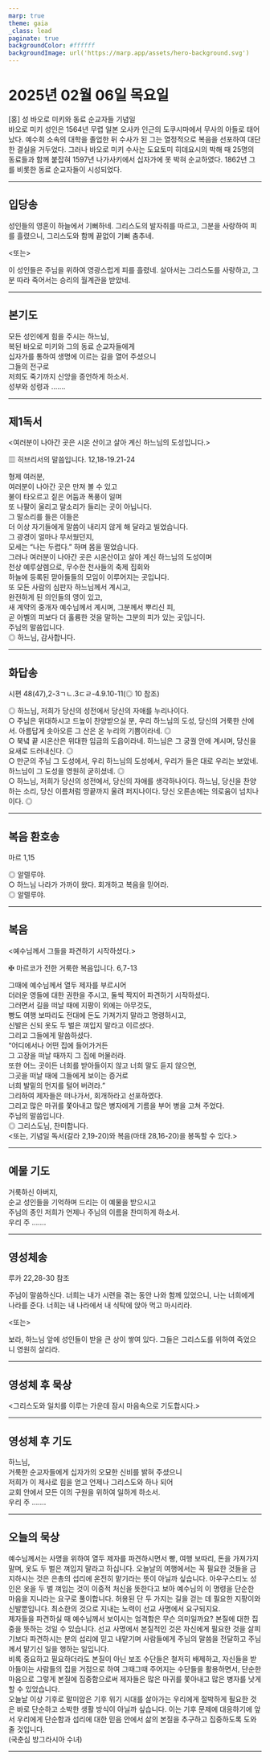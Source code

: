 ```yaml
---
marp: true
theme: gaia
_class: lead
paginate: true
backgroundColor: #ffffff
backgroundImage: url('https://marp.app/assets/hero-background.svg')
---
```


# 2025년 02월 06일 목요일

[홍] 성 바오로 미키와 동료 순교자들 기념일  
바오로 미키 성인은 1564년 무렵 일본 오사카 인근의 도쿠시마에서 무사의 아들로 태어났다. 예수회 소속의 대학을 졸업한 뒤 수사가 된 그는 열정적으로 복음을 선포하여 대단한 결실을 거두었다. 그러나 바오로 미키 수사는 도요토미 히데요시의 박해 때 25명의 동료들과 함께 붙잡혀 1597년 나가사키에서 십자가에 못 박혀 순교하였다. 1862년 그를 비롯한 동료 순교자들이 시성되었다.




---

## 입당송

성인들의 영혼이 하늘에서 기뻐하네. 그리스도의 발자취를 따르고, 그분을 사랑하여 피를 흘렸으니, 그리스도와 함께 끝없이 기뻐 춤추네.  
  
<또는>  
  
이 성인들은 주님을 위하여 영광스럽게 피를 흘렸네. 살아서는 그리스도를 사랑하고, 그분 따라 죽어서는 승리의 월계관을 받았네.  


---

## 본기도

모든 성인에게 힘을 주시는 하느님,  
복된 바오로 미키와 그의 동료 순교자들에게  
십자가를 통하여 생명에 이르는 길을 열어 주셨으니  
그들의 전구로  
저희도 죽기까지 신앙을 증언하게 하소서.  
성부와 성령과 …….  
  


---

## 제1독서

<여러분이 나아간 곳은 시온 산이고 살아 계신 하느님의 도성입니다.>

▥ 히브리서의 말씀입니다. 12,18-19.21-24

형제 여러분,  
여러분이 나아간 곳은 만져 볼 수 있고  
불이 타오르고 짙은 어둠과 폭풍이 일며  
또 나팔이 울리고 말소리가 들리는 곳이 아닙니다.  
그 말소리를 들은 이들은  
더 이상 자기들에게 말씀이 내리지 않게 해 달라고 빌었습니다.  
그 광경이 얼마나 무서웠던지,  
모세는 “나는 두렵다.” 하며 몸을 떨었습니다.  
그러나 여러분이 나아간 곳은 시온산이고 살아 계신 하느님의 도성이며  
천상 예루살렘으로, 무수한 천사들의 축제 집회와  
하늘에 등록된 맏아들들의 모임이 이루어지는 곳입니다.  
또 모든 사람의 심판자 하느님께서 계시고,  
완전하게 된 의인들의 영이 있고,  
새 계약의 중개자 예수님께서 계시며, 그분께서 뿌리신 피,  
곧 아벨의 피보다 더 훌륭한 것을 말하는 그분의 피가 있는 곳입니다.  
주님의 말씀입니다.  
◎ 하느님, 감사합니다.  
  


---

## 화답송

시편 48(47),2-3ㄱㄴ.3ㄷㄹ-4.9.10-11(◎ 10 참조)

◎ 하느님, 저희가 당신의 성전에서 당신의 자애를 누리나이다.  
○ 주님은 위대하시고 드높이 찬양받으실 분, 우리 하느님의 도성, 당신의 거룩한 산에서. 아름답게 솟아오른 그 산은 온 누리의 기쁨이라네. ◎  
○ 북녘 끝 시온산은 위대한 임금의 도읍이라네. 하느님은 그 궁궐 안에 계시며, 당신을 요새로 드러내신다. ◎  
○ 만군의 주님 그 도성에서, 우리 하느님의 도성에서, 우리가 들은 대로 우리는 보았네. 하느님이 그 도성을 영원히 굳히셨네. ◎  
○ 하느님, 저희가 당신의 성전에서, 당신의 자애를 생각하나이다. 하느님, 당신을 찬양하는 소리, 당신 이름처럼 땅끝까지 울려 퍼지나이다. 당신 오른손에는 의로움이 넘치나이다. ◎  
  


---

## 복음 환호송

마르 1,15

◎ 알렐루야.  
○ 하느님 나라가 가까이 왔다. 회개하고 복음을 믿어라.  
◎ 알렐루야.  
  


---

## 복음

<예수님께서 그들을 파견하기 시작하셨다.>

✠ 마르코가 전한 거룩한 복음입니다. 6,7-13

그때에 예수님께서 열두 제자를 부르시어  
더러운 영들에 대한 권한을 주시고, 둘씩 짝지어 파견하기 시작하셨다.  
그러면서 길을 떠날 때에 지팡이 외에는 아무것도,  
빵도 여행 보따리도 전대에 돈도 가져가지 말라고 명령하시고,  
신발은 신되 옷도 두 벌은 껴입지 말라고 이르셨다.  
그리고 그들에게 말씀하셨다.  
“어디에서나 어떤 집에 들어가거든  
그 고장을 떠날 때까지 그 집에 머물러라.  
또한 어느 곳이든 너희를 받아들이지 않고 너희 말도 듣지 않으면,  
그곳을 떠날 때에 그들에게 보이는 증거로  
너희 발밑의 먼지를 털어 버려라.”  
그리하여 제자들은 떠나가서, 회개하라고 선포하였다.  
그리고 많은 마귀를 쫓아내고 많은 병자에게 기름을 부어 병을 고쳐 주었다.  
주님의 말씀입니다.  
◎ 그리스도님, 찬미합니다.  
<또는, 기념일 독서(갈라 2,19-20)와 복음(마태 28,16-20)을 봉독할 수 있다.>  
  


---

## 예물 기도

거룩하신 아버지,  
순교 성인들을 기억하며 드리는 이 예물을 받으시고  
주님의 종인 저희가 언제나 주님의 이름을 찬미하게 하소서.  
우리 주 …….  
  


---

## 영성체송

루카 22,28-30 참조

주님이 말씀하신다. 너희는 내가 시련을 겪는 동안 나와 함께 있었으니, 나는 너희에게 나라를 준다. 너희는 내 나라에서 내 식탁에 앉아 먹고 마시리라.  
  
<또는>  
  
보라, 하느님 앞에 성인들이 받을 큰 상이 쌓여 있다. 그들은 그리스도를 위하여 죽었으니 영원히 살리라.  


---

## 영성체 후 묵상

<그리스도와 일치를 이루는 가운데 잠시 마음속으로 기도합시다.>  


---

## 영성체 후 기도

하느님,  
거룩한 순교자들에게 십자가의 오묘한 신비를 밝혀 주셨으니  
저희가 이 제사로 힘을 얻고 언제나 그리스도와 하나 되어  
교회 안에서 모든 이의 구원을 위하여 일하게 하소서.  
우리 주 …….  
  


---

## 오늘의 묵상

예수님께서는 사명을 위하여 열두 제자를 파견하시면서 빵, 여행 보따리, 돈을 가져가지 말며, 옷도 두 벌은 껴입지 말라고 하십니다. 오늘날의 여행에서는 꼭 필요한 것들을 금지하시는 것은 은총의 섭리에 온전히 맡기라는 뜻이 아닐까 싶습니다. 아우구스티노 성인은 옷을 두 벌 껴입는 것이 이중적 처신을 뜻한다고 보아 예수님의 이 명령을 단순한 마음을 지니라는 요구로 풀이합니다. 허용된 단 두 가지는 길을 걷는 데 필요한 지팡이와 신발뿐입니다. 최소한의 것으로 지내는 노력이 선교 사명에서 요구되지요.  
제자들을 파견하실 때 예수님께서 보이시는 엄격함은 무슨 의미일까요? 본질에 대한 집중을 뜻하는 것일 수 있습니다. 선교 사명에서 본질적인 것은 자신에게 필요한 것을 살피기보다 파견하시는 분의 섭리에 믿고 내맡기며 사람들에게 주님의 말씀을 전달하고 주님께서 맡기신 일을 행하는 일입니다.  
비록 중요하고 필요하더라도 본질이 아닌 보조 수단들은 철저히 배제하고, 자신들을 받아들이는 사람들의 집을 거점으로 하여 그때그때 주어지는 수단들을 활용하면서, 단순한 마음으로 그렇게 본질에 집중함으로써 제자들은 많은 마귀를 쫓아내고 많은 병자를 낫게 할 수 있었습니다.  
오늘날 이상 기후로 말미암은 기후 위기 시대를 살아가는 우리에게 절박하게 필요한 것은 바로 단순하고 소박한 생활 방식이 아닐까 싶습니다. 이는 기후 문제에 대응하기에 앞서 우리에게 단순함과 섭리에 대한 믿음 안에서 삶의 본질을 추구하고 집중하도록 도와줄 것입니다.  
(국춘심 방그라시아 수녀)  


---